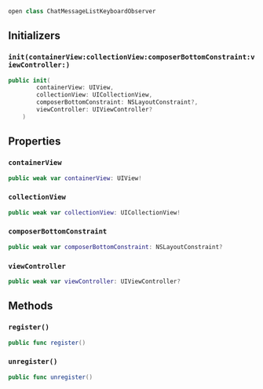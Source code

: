 
``` swift
open class ChatMessageListKeyboardObserver 
```

## Initializers

### `init(containerView:collectionView:composerBottomConstraint:viewController:)`

``` swift
public init(
        containerView: UIView,
        collectionView: UICollectionView,
        composerBottomConstraint: NSLayoutConstraint?,
        viewController: UIViewController?
    ) 
```

## Properties

### `containerView`

``` swift
public weak var containerView: UIView!
```

### `collectionView`

``` swift
public weak var collectionView: UICollectionView!
```

### `composerBottomConstraint`

``` swift
public weak var composerBottomConstraint: NSLayoutConstraint?
```

### `viewController`

``` swift
public weak var viewController: UIViewController?
```

## Methods

### `register()`

``` swift
public func register() 
```

### `unregister()`

``` swift
public func unregister() 
```
